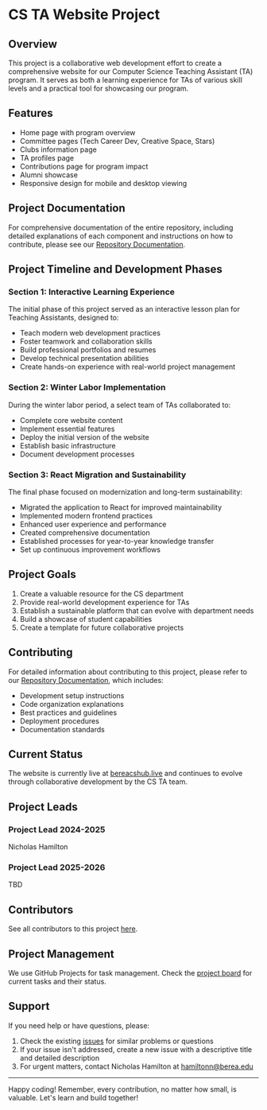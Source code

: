 # CS TA Website Project

## Overview
This project is a collaborative web development effort to create a comprehensive website for our Computer Science Teaching Assistant (TA) program. It serves as both a learning experience for TAs of various skill levels and a practical tool for showcasing our program.

## Features
- Home page with program overview
- Committee pages (Tech Career Dev, Creative Space, Stars)
- Clubs information page
- TA profiles page
- Contributions page for program impact
- Alumni showcase
- Responsive design for mobile and desktop viewing

## Project Documentation
For comprehensive documentation of the entire repository, including detailed explanations of each component and instructions on how to contribute, please see our [Repository Documentation](./repository_explained.md).

## Project Timeline and Development Phases

### Section 1: Interactive Learning Experience
The initial phase of this project served as an interactive lesson plan for Teaching Assistants, designed to:
- Teach modern web development practices
- Foster teamwork and collaboration skills
- Build professional portfolios and resumes
- Develop technical presentation abilities
- Create hands-on experience with real-world project management

### Section 2: Winter Labor Implementation
During the winter labor period, a select team of TAs collaborated to:
- Complete core website content
- Implement essential features
- Deploy the initial version of the website
- Establish basic infrastructure
- Document development processes

### Section 3: React Migration and Sustainability
The final phase focused on modernization and long-term sustainability:
- Migrated the application to React for improved maintainability
- Implemented modern frontend practices
- Enhanced user experience and performance
- Created comprehensive documentation
- Established processes for year-to-year knowledge transfer
- Set up continuous improvement workflows

## Project Goals
1. Create a valuable resource for the CS department
2. Provide real-world development experience for TAs
3. Establish a sustainable platform that can evolve with department needs
4. Build a showcase of student capabilities
5. Create a template for future collaborative projects

## Contributing
For detailed information about contributing to this project, please refer to our [Repository Documentation](./repository_explained.md), which includes:
- Development setup instructions
- Code organization explanations
- Best practices and guidelines
- Deployment procedures
- Documentation standards

## Current Status
The website is currently live at [bereacshub.live](https://bereacshub.live) and continues to evolve through collaborative development by the CS TA team.

## Project Leads

### Project Lead 2024-2025
Nicholas Hamilton

### Project Lead 2025-2026
TBD

## Contributors
See all contributors to this project [here](https://github.com/BC-CS-Website-Team/CS_TA_Website/graphs/contributors).


## Project Management
We use GitHub Projects for task management. Check the [project board](https://github.com/BC-CS-Website-Team/CS_TA_Website/projects) for current tasks and their status.

## Support
If you need help or have questions, please:
1. Check the existing [issues](https://github.com/BC-CS-Website-Team/CS_TA_Website/issues) for similar problems or questions
2. If your issue isn't addressed, create a new issue with a descriptive title and detailed description
3. For urgent matters, contact Nicholas Hamilton at hamiltonn@berea.edu

---

Happy coding! Remember, every contribution, no matter how small, is valuable. Let's learn and build together!
